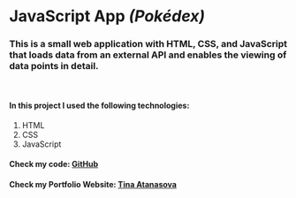 # JavaScript App *(Pokédex)*

### This is a small web application with HTML, CSS, and JavaScript that loads data from an external API and enables the viewing of data points in detail.
<br>

#### In this project I used the following technologies:
1. HTML
2. CSS
3. JavaScript

#### Check my code: <a href=https://github.com/Tinnkie/portfolio-website target="_blank"> GitHub </a>
#### Check my Portfolio Website: <a href=https://tina-atanasova.netlify.app/index.html target="_blank"> Tina Atanasova </a>
